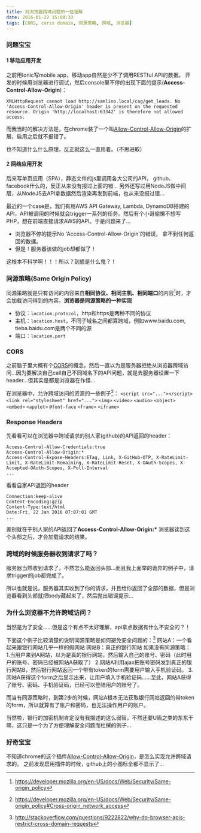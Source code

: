 ```yaml
---
title: 对浏览器跨域问题的一些理解
date: 2016-01-22 15:08:33
tags: [CORS, corss domain, 同源策略, 跨域, 浏览器]
---
```

### 问题宝宝
#### 1 移动应用开发
之前用Ionic写mobile app，移动app自然是少不了调用RESTful API的数据。
开发的时候用浏览器进行调试，然后console里不停的出现下面的提示(**Access-Control-Allow-Origin**)：
```
XMLHttpRequest cannot load http://samlino.local/cag/get_leads. No 'Access-Control-Allow-Origin' header is present on the requested resource. Origin 'http://localhost:63342' is therefore not allowed access.
```
而我当时的解决方法是，在chrome装了一个叫[Allow-Control-Allow-Origin](https://chrome.google.com/webstore/detail/allow-control-allow-origi/nlfbmbojpeacfghkpbjhddihlkkiljbi)的扩展，启用之后就不报错了。

也不知道什么什么原理，反正就这么一直用着。（不思进取）

#### 2 网络应用开发
后来写单页应用（SPA），静态文件的js里调用各大公司的API， github、facebook什么的，反正从来没有报过上面的错…
另外还写过用NodeJS做中间层，从NodeJS去API拿数据然后渲染再发到前端，也从来没报过错…

最近的一个case是，我们有用AWS API Gateway, Lambda, DynamoDB搭建的API，API被调用的时候就会trigger一系列的任务。然后有个小哥偷懒不想写PHP，想在前端直接请求AWS的API。于是问题来了…
- 浏览器不停的提示No 'Access-Control-Allow-Origin'的错误， 拿不到任何返回的数据。
- 但是！服务器该做的job却都做了！

这根本不科学啊！！！所以？到底是什么鬼？！

### 同源策略(Same Origin Policy) 
同源策略就是只有访问的内容来自**相同协议、相同主机、相同端口**的内容[^1]时，才会加载访问得到的内容。**浏览器是同源策略的一种实现**

- 协议：`location.protocol`，http和https是两种不同的协议
- 主机：`location.host`，不同子域名之间都算跨域，例如www.baidu.com, tieba.baidu.com是两个不同的源
- 端口：`location.port`


### CORS 
之前脑子里大概有个[CORS](https://developer.mozilla.org/en-US/docs/Web/HTTP/Access_control_CORS)的概念，然后一直以为是服务器拒绝从浏览器跨域访问…因为要解决自己call自己不同域名下的API问题，就是去服务器设置一下header…但其实是都是浏览器在作怪…

在浏览器中，允许跨域访问的资源的一些例子[^2]：
`<script src="..."></script>`
`<link rel="stylesheet" href="...">`
`<img>` `<video>` `<audio>`
`<object>` `<embed>` `<applet>`
`@font-face`
`<frame>` `<iframe>`

### Response Headers
先看看可以在浏览器中跨域请求的别人家(github)的API返回的header：
```
Access-Control-Allow-Credentials:true
Access-Control-Allow-Origin:*
Access-Control-Expose-Headers:ETag, Link, X-GitHub-OTP, X-RateLimit-Limit, X-RateLimit-Remaining, X-RateLimit-Reset, X-OAuth-Scopes, X-Accepted-OAuth-Scopes, X-Poll-Interval
...
```
看看自家API返回的header
```
Connection:keep-alive
Content-Encoding:gzip
Content-Type:text/html
Date:Fri, 22 Jan 2016 07:07:01 GMT
...
```
差别就在于别人家的API返回了**Access-Control-Allow-Origin:\***
浏览器读到这个头部之后，才会加载请求的结果。

### 跨域的时候服务器收到请求了吗？
服务器当然收到请求了，不然怎么能返回头部…而且我上面举的诡异的例子中，请求trigger的job都完成了。

所以也就是说，服务器其实收到了你的请求，并且给你返回了全部的数据，但是浏览器看到头部就把body藏起来了，然后抛出错误提示…

### 为什么浏览器不允许跨域访问？
当然是为了安全……但是这个有点不太好理解，api拿点数据有什么不安全的？！

下面这个例子比较清楚的说明同源策略是如何避免安全问题的：[^3]
网站A：一个看起来跟银行网站几乎一样的假网站
网站B：真正的银行网站
如果没有同源策略：
1.当用户来到A网站，以为是真的银行网站，然后输入自己的账号、密码（此时用户的账号、密码已经被网站A获取了）
2.网站A利用ajax把账号密码发到真正的银行网站B，然后银行网站返回一个带有token的form需要用户输入手机验证码。
3.网站A获得这个form之后显示出来，让用户填入手机验证码……至此，网站A获得了账号、密码、手机验证码，已经可以登陆用户的账号了。

而当有同源策略时，到第2步的时候，网站A根本无法获取银行网站返回的带token的form，所以就算有了账户和密码，也无法操作用户的账户。

当然啦，银行的加密机制肯定没有我描述的这么弱智，不然还要U盾之类的东东干嘛，这只是一个为了方便理解安全问题而杜撰的例子…

### 好奇宝宝
不知道chrome的这个插件[Allow-Control-Allow-Origin](https://chrome.google.com/webstore/detail/allow-control-allow-origi/nlfbmbojpeacfghkpbjhddihlkkiljbi)，是怎么实现允许跨域请求的。
之前发现启用插件的时候，github上的小图标全都不显示了…

[^1]: https://developer.mozilla.org/en-US/docs/Web/Security/Same-origin_policy
[^2]: https://developer.mozilla.org/en-US/docs/Web/Security/Same-origin_policy#Cross-origin_network_access
[^3]: http://stackoverflow.com/questions/9222822/why-do-browser-apis-restrict-cross-domain-requests
